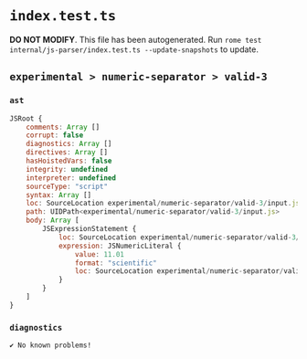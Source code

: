 # `index.test.ts`

**DO NOT MODIFY**. This file has been autogenerated. Run `rome test internal/js-parser/index.test.ts --update-snapshots` to update.

## `experimental > numeric-separator > valid-3`

### `ast`

```javascript
JSRoot {
	comments: Array []
	corrupt: false
	diagnostics: Array []
	directives: Array []
	hasHoistedVars: false
	integrity: undefined
	interpreter: undefined
	sourceType: "script"
	syntax: Array []
	loc: SourceLocation experimental/numeric-separator/valid-3/input.js 1:0-1:9
	path: UIDPath<experimental/numeric-separator/valid-3/input.js>
	body: Array [
		JSExpressionStatement {
			loc: SourceLocation experimental/numeric-separator/valid-3/input.js 1:0-1:9
			expression: JSNumericLiteral {
				value: 11.01
				format: "scientific"
				loc: SourceLocation experimental/numeric-separator/valid-3/input.js 1:0-1:9
			}
		}
	]
}
```

### `diagnostics`

```
✔ No known problems!

```
